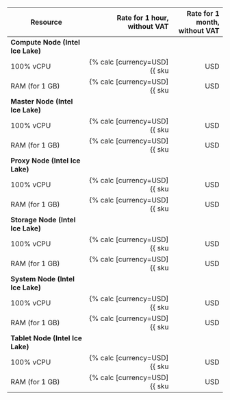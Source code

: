 | Resource      | Rate for 1 hour,<br>without VAT                      | Rate for 1 month,<br>without VAT |
|---------------|-----------------------------------------------------:|----------------------------:|
| **Compute Node (Intel Ice Lake)** |
| 100% vCPU     | {% calc [currency=USD] {{ sku|USD|yt.compute-nodes.cpu.v3|number }} %} | {% calc [currency=USD] 720 × {{ sku|USD|yt.compute-nodes.cpu.v3|number }} %} |
| RAM (for 1 GB) | {% calc [currency=USD] {{ sku|USD|yt.compute-nodes.ram.v3|number }} %}  | {% calc [currency=USD] 720 × {{ sku|USD|yt.compute-nodes.ram.v3|number }} %}  |
| **Master Node (Intel Ice Lake)** |
| 100% vCPU     | {% calc [currency=USD] {{ sku|USD|yt.master-nodes.cpu.v3|number }} %} | {% calc [currency=USD] 720 × {{ sku|USD|yt.master-nodes.cpu.v3|number }} %} |
| RAM (for 1 GB) | {% calc [currency=USD] {{ sku|USD|yt.master-nodes.ram.v3|number }} %}  | {% calc [currency=USD] 720 × {{ sku|USD|yt.master-nodes.ram.v3|number }} %}  |
| **Proxy Node (Intel Ice Lake)** |
| 100% vCPU     | {% calc [currency=USD] {{ sku|USD|yt.proxy-nodes.cpu.v3|number }} %} | {% calc [currency=USD] 720 × {{ sku|USD|yt.proxy-nodes.cpu.v3|number }} %} |
| RAM (for 1 GB) | {% calc [currency=USD] {{ sku|USD|yt.proxy-nodes.ram.v3|number }} %}  | {% calc [currency=USD] 720 × {{ sku|USD|yt.proxy-nodes.ram.v3|number }} %}  |
| **Storage Node (Intel Ice Lake)** |
| 100% vCPU     | {% calc [currency=USD] {{ sku|USD|yt.storage-nodes.cpu.v3|number }} %} | {% calc [currency=USD] 720 × {{ sku|USD|yt.storage-nodes.cpu.v3|number }} %} |
| RAM (for 1 GB) | {% calc [currency=USD] {{ sku|USD|yt.storage-nodes.ram.v3|number }} %}  | {% calc [currency=USD] 720 × {{ sku|USD|yt.storage-nodes.ram.v3|number }} %}  |
| **System Node (Intel Ice Lake)** |
| 100% vCPU     | {% calc [currency=USD] {{ sku|USD|yt.system-nodes.cpu.v3|number }} %} | {% calc [currency=USD] 720 × {{ sku|USD|yt.system-nodes.cpu.v3|number }} %} |
| RAM (for 1 GB) | {% calc [currency=USD] {{ sku|USD|yt.system-nodes.ram.v3|number }} %}  | {% calc [currency=USD] 720 × {{ sku|USD|yt.system-nodes.ram.v3|number }} %}  |
| **Tablet Node (Intel Ice Lake)** |
| 100% vCPU     | {% calc [currency=USD] {{ sku|USD|yt.tablet-nodes.cpu.v3|number }} %} | {% calc [currency=USD] 720 × {{ sku|USD|yt.tablet-nodes.cpu.v3|number }} %} |
| RAM (for 1 GB) | {% calc [currency=USD] {{ sku|USD|yt.tablet-nodes.ram.v3|number }} %}  | {% calc [currency=USD] 720 × {{ sku|USD|yt.tablet-nodes.ram.v3|number }} %}  |
